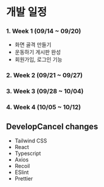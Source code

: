 # 개발 일정
### 1. Week 1 (09/14 ~ 09/20)
  - 화면 골격 만들기
  - 운동하기 게시판 완성
  - 회원가입, 로그인 기능
### 2. Week 2 (09/21 ~ 09/27)
### 3. Week 3 (09/28 ~ 10/04)
### 4. Week 4 (10/05 ~ 10/12)

## DevelopCancel changes
- Tailwind CSS
- React
- Typescript
- Axios
- Recoil
- ESlint
- Prettier
